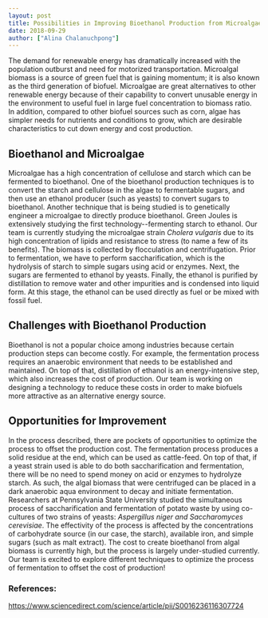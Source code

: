 ```yaml
---
layout: post
title: Possibilities in Improving Bioethanol Production from Microalgae
date: 2018-09-29
author: ["Alina Chalanuchpong"]
---
```


The demand for renewable energy has dramatically increased with the population outburst and need for motorized transportation. Microalgal biomass is a source of green fuel that is gaining momentum; it is also known as the third generation of biofuel. Microalgae are great alternatives to other renewable energy because of their capability to convert unusable energy in the environment to useful fuel in large fuel concentration to biomass ratio. In addition, compared to other biofuel sources such as corn, algae has simpler needs for nutrients and conditions to grow, which are desirable characteristics to cut down energy and cost production.

## Bioethanol and Microalgae
Microalgae has a high concentration of cellulose and starch which can be fermented to bioethanol. One of the bioethanol production techniques is to convert the starch and cellulose in the algae to fermentable sugars, and then use an ethanol producer (such as yeasts) to convert sugars to  bioethanol. Another technique that is being studied is to genetically engineer a microalgae to directly produce bioethanol. Green Joules is extensively studying the first technology--fermenting starch to ethanol.
Our team is currently studying the microalgae strain *Cholera vulgaris* due to its high concentration of lipids and resistance to stress (to name a few of its benefits). The biomass is collected by flocculation and centrifugation. Prior to fermentation, we have to perform saccharification, which is the hydrolysis of starch to simple sugars using acid or enzymes. Next, the sugars are fermented to ethanol by yeasts. Finally, the ethanol is purified by distillation to remove water and other impurities and is condensed into liquid form. At this stage, the ethanol can be used directly as fuel or be mixed with fossil fuel.

## Challenges with Bioethanol Production
Bioethanol is not a popular choice among industries because certain production steps can become costly. For example, the fermentation process requires an anaerobic environment that needs to be established and maintained. On top of that, distillation of ethanol is an energy-intensive step, which also increases the cost of production. Our team is working on designing a technology to reduce these costs in order to make biofuels more attractive as an alternative energy source.

## Opportunities for Improvement
In the process described, there are pockets of opportunities to optimize the process to offset the production cost. The fermentation process produces a solid residue at the end, which can be used as cattle-feed. On top of that, if a yeast strain used is able to do both saccharification and fermentation, there will be no need to spend money on acid or enzymes to hydrolyze starch. As such, the algal biomass that were centrifuged can be placed in a dark anaerobic aqua environment to decay and initiate fermentation. Researchers at Pennsylvania State University studied the simultaneous process of saccharification and fermentation of potato waste by using co-cultures of two strains of yeasts: *Aspergillus niger and Saccharomyces cerevisiae*. The effectivity of the process is affected by the concentrations of carbohydrate source (in our case, the starch), available iron, and simple sugars (such as malt extract).
The cost to create bioethanol from algal biomass is currently high, but the process is largely under-studied currently. Our team is excited to explore different techniques to optimize the process of fermentation to offset the cost of production!

### References:
https://www.sciencedirect.com/science/article/pii/S0016236116307724
